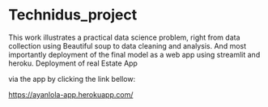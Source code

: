 # Technidus_project
This work illustrates a practical data science problem, 
right from data collection using Beautiful soup to data cleaning and analysis. 
And most importantly deployment of the final model as a web app using streamlit and heroku.
Deployment of real Estate App

via the app by clicking the link bellow:

https://ayanlola-app.herokuapp.com/





